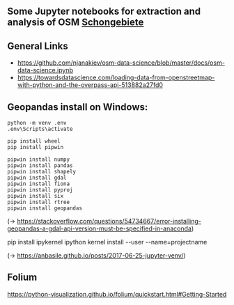 ## Some Jupyter notebooks for extraction and analysis of OSM [Schongebiete](https://wiki.openstreetmap.org/wiki/DE:Betretungsverbote_für_Gebiete_im_Winter)
## General Links

* https://github.com/njanakiev/osm-data-science/blob/master/docs/osm-data-science.ipynb
* https://towardsdatascience.com/loading-data-from-openstreetmap-with-python-and-the-overpass-api-513882a27fd0

## Geopandas install on Windows:

```
python -m venv .env
.env\Scripts\activate

pip install wheel
pip install pipwin

pipwin install numpy
pipwin install pandas
pipwin install shapely
pipwin install gdal
pipwin install fiona
pipwin install pyproj
pipwin install six
pipwin install rtree
pipwin install geopandas
```

(-> https://stackoverflow.com/questions/54734667/error-installing-geopandas-a-gdal-api-version-must-be-specified-in-anaconda)

pip install ipykernel
ipython kernel install --user --name=projectname

(-> https://anbasile.github.io/posts/2017-06-25-jupyter-venv/)

## Folium

https://python-visualization.github.io/folium/quickstart.html#Getting-Started